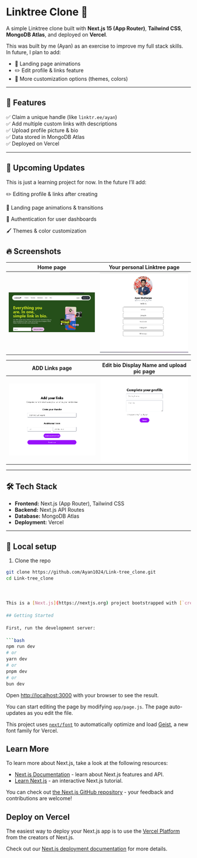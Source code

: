 # Linktree Clone 🌿

A simple Linktree clone built with **Next.js 15 (App Router)**, **Tailwind CSS**, **MongoDB Atlas**, and deployed on **Vercel**.

This was built by me (Ayan) as an exercise to improve my full stack skills.  
In future, I plan to add:
- 🎨 Landing page animations
- ✏️ Edit profile & links feature
- 🌈 More customization options (themes, colors)

---

## 🚀 Features

✅ Claim a unique handle (like `linktr.ee/ayan`)  
✅ Add multiple custom links with descriptions  
✅ Upload profile picture & bio  
✅ Data stored in MongoDB Atlas   
✅ Deployed on Vercel

---
## 🔮 Upcoming Updates
This is just a learning project for now.
In the future I’ll add:

✏️ Editing profile & links after creating

🎨 Landing page animations & transitions

🔐 Authentication for user dashboards

🖌️ Themes & color customization
## 🔥 Screenshots

| Home page           |   Your personal Linktree page                  |
|-------------------------------------------|------------------------------------------|
| ![Add Links](./screenshot/home.png) | ![Profile Pic](./screenshot/user.png) |

|           ADD Links page   | Edit bio Display Name and upload pic page                    |
|-------------------------------------------|------------------------------------------|
| ![Linktree Page](./screenshot/links.png) | ![Mobile](./screenshot/pic.png) |

---

## 🛠 Tech Stack

- **Frontend:** Next.js (App Router), Tailwind CSS
- **Backend:** Next.js API Routes
- **Database:** MongoDB Atlas
- **Deployment:** Vercel

---

## 🚀 Local setup

1. Clone the repo
```bash
git clone https://github.com/Ayan1024/Link-tree_clone.git
cd Link-tree_clone



This is a [Next.js](https://nextjs.org) project bootstrapped with [`create-next-app`](https://github.com/vercel/next.js/tree/canary/packages/create-next-app).

## Getting Started

First, run the development server:

```bash
npm run dev
# or
yarn dev
# or
pnpm dev
# or
bun dev
```

Open [http://localhost:3000](http://localhost:3000) with your browser to see the result.

You can start editing the page by modifying `app/page.js`. The page auto-updates as you edit the file.

This project uses [`next/font`](https://nextjs.org/docs/app/building-your-application/optimizing/fonts) to automatically optimize and load [Geist](https://vercel.com/font), a new font family for Vercel.

## Learn More

To learn more about Next.js, take a look at the following resources:

- [Next.js Documentation](https://nextjs.org/docs) - learn about Next.js features and API.
- [Learn Next.js](https://nextjs.org/learn) - an interactive Next.js tutorial.

You can check out [the Next.js GitHub repository](https://github.com/vercel/next.js) - your feedback and contributions are welcome!

## Deploy on Vercel

The easiest way to deploy your Next.js app is to use the [Vercel Platform](https://vercel.com/new?utm_medium=default-template&filter=next.js&utm_source=create-next-app&utm_campaign=create-next-app-readme) from the creators of Next.js.

Check out our [Next.js deployment documentation](https://nextjs.org/docs/app/building-your-application/deploying) for more details.

